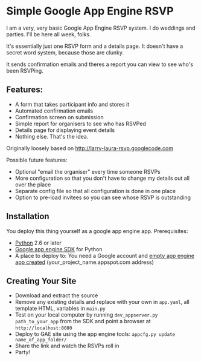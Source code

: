 Simple Google App Engine RSVP
=============================

I am a very, very basic Google App Engine RSVP system. I do weddings and parties. I'll be here all week, folks.

It's essentially just one RSVP form and a details page. It doesn't have a secret word system, because those are clunky.

It sends confirmation emails and theres a report you can view to see who's been RSVPing.

Features:
---------
- A form that takes participant info and stores it
- Automated confirmation emails
- Confirmation screen on submission
- Simple report for organisers to see who has RSVPed
- Details page for displaying event details
- Nothing else. That's the idea.

Originally loosely based on http://larry-laura-rsvp.googlecode.com

Possible future features:
- Optional "email the organiser" every time someone RSVPs
- More configuration so that you don't have to change my details out all over the place
- Separate config file so that all configuration is done in one place
- Option to pre-load invitees so you can see whose RSVP is outstanding

Installation
------------
You deploy this thing yourself as a google app engine app.
Prerequisites:
- [Python](http://http://python.org/) 2.6 or later
- [Google app engine SDK](http://developers.google.com/appengine/downloads) for Python
- A place to deploy to: You need a Google account and [empty app engine app created](http://appspot.com) (your_project_name.appspot.com address)

Creating Your Site
------------------
- Download and extract the source
- Remove any existing details and replace with your own in `app.yaml`, all template HTML, variables in `main.py`
- Test on your local computer by running `dev_appserver.py path_to_your_app` from the SDK and point a browser at `http://localhost:8080`
- Deploy to GAE site using the app engine tools: `appcfg.py update name_of_app_folder/`
- Share the link and watch the RSVPs roll in
- Party!
